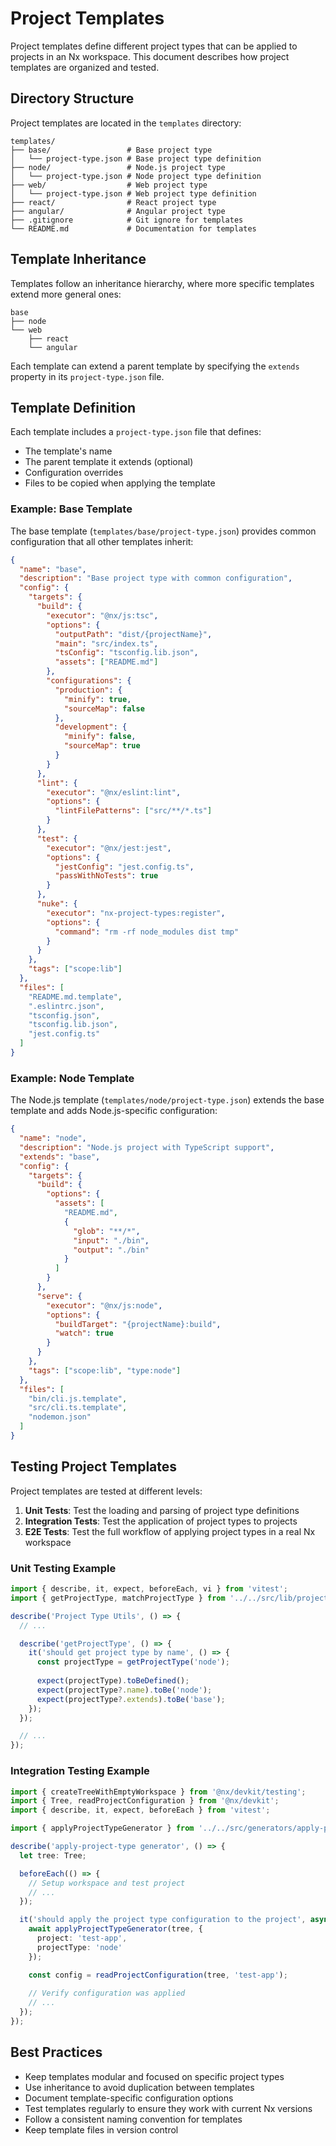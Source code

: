 # Project Templates

Project templates define different project types that can be applied to projects in an Nx workspace. This document describes how project templates are organized and tested.

## Directory Structure

Project templates are located in the `templates` directory:

```
templates/
├── base/                 # Base project type
│   └── project-type.json # Base project type definition
├── node/                 # Node.js project type
│   └── project-type.json # Node project type definition
├── web/                  # Web project type
│   └── project-type.json # Web project type definition
├── react/                # React project type
├── angular/              # Angular project type
├── .gitignore            # Git ignore for templates
└── README.md             # Documentation for templates
```

## Template Inheritance

Templates follow an inheritance hierarchy, where more specific templates extend more general ones:

```
base
├── node
└── web
    ├── react
    └── angular
```

Each template can extend a parent template by specifying the `extends` property in its `project-type.json` file.

## Template Definition

Each template includes a `project-type.json` file that defines:

- The template's name
- The parent template it extends (optional)
- Configuration overrides
- Files to be copied when applying the template

### Example: Base Template

The base template (`templates/base/project-type.json`) provides common configuration that all other templates inherit:

```json
{
  "name": "base",
  "description": "Base project type with common configuration",
  "config": {
    "targets": {
      "build": {
        "executor": "@nx/js:tsc",
        "options": {
          "outputPath": "dist/{projectName}",
          "main": "src/index.ts",
          "tsConfig": "tsconfig.lib.json",
          "assets": ["README.md"]
        },
        "configurations": {
          "production": {
            "minify": true,
            "sourceMap": false
          },
          "development": {
            "minify": false,
            "sourceMap": true
          }
        }
      },
      "lint": {
        "executor": "@nx/eslint:lint",
        "options": {
          "lintFilePatterns": ["src/**/*.ts"]
        }
      },
      "test": {
        "executor": "@nx/jest:jest",
        "options": {
          "jestConfig": "jest.config.ts",
          "passWithNoTests": true
        }
      },
      "nuke": {
        "executor": "nx-project-types:register",
        "options": {
          "command": "rm -rf node_modules dist tmp"
        }
      }
    },
    "tags": ["scope:lib"]
  },
  "files": [
    "README.md.template",
    ".eslintrc.json",
    "tsconfig.json",
    "tsconfig.lib.json",
    "jest.config.ts"
  ]
}
```

### Example: Node Template

The Node.js template (`templates/node/project-type.json`) extends the base template and adds Node.js-specific configuration:

```json
{
  "name": "node",
  "description": "Node.js project with TypeScript support",
  "extends": "base",
  "config": {
    "targets": {
      "build": {
        "options": {
          "assets": [
            "README.md",
            {
              "glob": "**/*",
              "input": "./bin",
              "output": "./bin"
            }
          ]
        }
      },
      "serve": {
        "executor": "@nx/js:node",
        "options": {
          "buildTarget": "{projectName}:build",
          "watch": true
        }
      }
    },
    "tags": ["scope:lib", "type:node"]
  },
  "files": [
    "bin/cli.js.template",
    "src/cli.ts.template",
    "nodemon.json"
  ]
}
```

## Testing Project Templates

Project templates are tested at different levels:

1. **Unit Tests**: Test the loading and parsing of project type definitions
2. **Integration Tests**: Test the application of project types to projects
3. **E2E Tests**: Test the full workflow of applying project types in a real Nx workspace

### Unit Testing Example

```typescript
import { describe, it, expect, beforeEach, vi } from 'vitest';
import { getProjectType, matchProjectType } from '../../src/lib/project-type-utils';

describe('Project Type Utils', () => {
  // ...

  describe('getProjectType', () => {
    it('should get project type by name', () => {
      const projectType = getProjectType('node');
      
      expect(projectType).toBeDefined();
      expect(projectType?.name).toBe('node');
      expect(projectType?.extends).toBe('base');
    });
  });

  // ...
});
```

### Integration Testing Example

```typescript
import { createTreeWithEmptyWorkspace } from '@nx/devkit/testing';
import { Tree, readProjectConfiguration } from '@nx/devkit';
import { describe, it, expect, beforeEach } from 'vitest';

import { applyProjectTypeGenerator } from '../../src/generators/apply-project-type';

describe('apply-project-type generator', () => {
  let tree: Tree;

  beforeEach(() => {
    // Setup workspace and test project
    // ...
  });

  it('should apply the project type configuration to the project', async () => {
    await applyProjectTypeGenerator(tree, {
      project: 'test-app',
      projectType: 'node'
    });

    const config = readProjectConfiguration(tree, 'test-app');
    
    // Verify configuration was applied
    // ...
  });
});
```

## Best Practices

- Keep templates modular and focused on specific project types
- Use inheritance to avoid duplication between templates
- Document template-specific configuration options
- Test templates regularly to ensure they work with current Nx versions
- Follow a consistent naming convention for templates
- Keep template files in version control 
